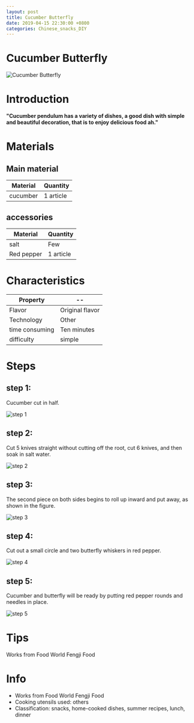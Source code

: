 ```yaml
---
layout: post
title: Cucumber Butterfly
date: 2019-04-15 22:30:00 +0800
categories: Chinese_snacks_DIY
---
```


# Cucumber Butterfly

![Cucumber Butterfly]({{site.baseurl}}/img/411881/411881.jpg)

# Introduction

**"Cucumber pendulum has a variety of dishes, a good dish with simple and beautiful decoration, that is to enjoy delicious food ah."**

# Materials


## Main material

Material|Quantity
--|--
cucumber|1 article

## accessories

Material|Quantity
--|--
salt|Few
Red pepper|1 article

# Characteristics

Property|--
--|--
Flavor|Original flavor
Technology|Other
time consuming|Ten minutes
difficulty|simple

# Steps

## step 1:

Cucumber cut in half.

![step 1]({{site.baseurl}}/img/411881/1.jpg)

## step 2:

Cut 5 knives straight without cutting off the root, cut 6 knives, and then soak in salt water.

![step 2]({{site.baseurl}}/img/411881/2.jpg)

## step 3:

The second piece on both sides begins to roll up inward and put away, as shown in the figure.

![step 3]({{site.baseurl}}/img/411881/3.jpg)

## step 4:

Cut out a small circle and two butterfly whiskers in red pepper.

![step 4]({{site.baseurl}}/img/411881/4.jpg)

## step 5:

Cucumber and butterfly will be ready by putting red pepper rounds and needles in place.

![step 5]({{site.baseurl}}/img/411881/5.jpg)

# Tips

Works from Food World Fengji Food

# Info

- Works from Food World Fengji Food
- Cooking utensils used: others
- Classification: snacks, home-cooked dishes, summer recipes, lunch, dinner